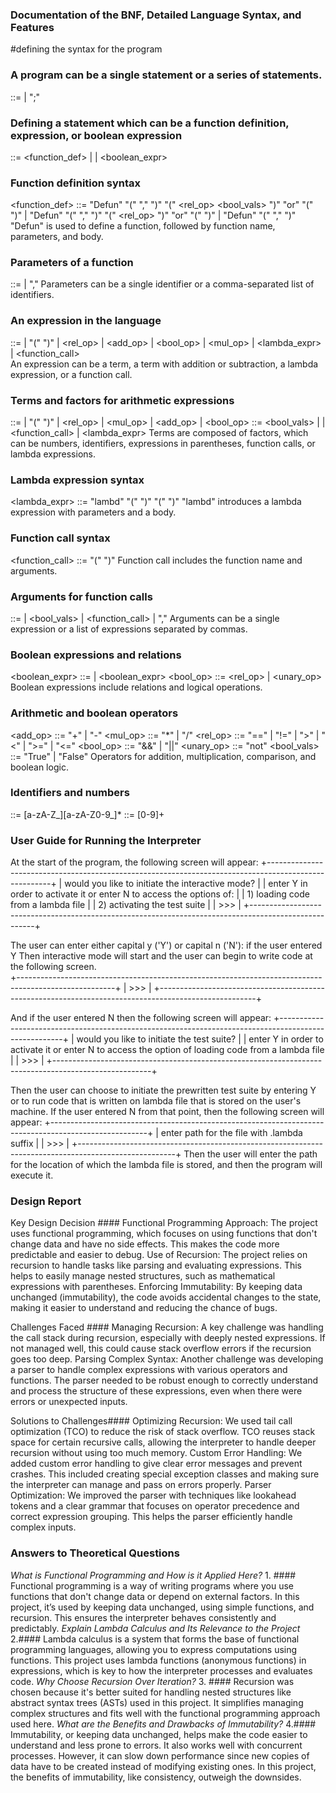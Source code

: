 ### Documentation of the BNF, Detailed Language Syntax, and Features
#defining the syntax for the program

### A program can be a single statement or a series of statements.
<program> ::= <statement> | <statement> ";" <program>

### Defining a statement which can be a function definition, expression, or boolean expression
<statement> ::= <function_def> | <expression> | <boolean_expr>

### Function definition syntax
<function_def> ::= "Defun" "(" <identifier> "," <parameters> ")" "(" <identifier> <rel_op> <bool_vals> ")" "or" "(" <expression> ")" | "Defun" "(" <identifier> "," <parameters> ")" "(" <identifier> <rel_op> <number> ")" "or" "(" <expression> ")" | "Defun" "(" <identifier> "," <parameters> ")" <expression>
"Defun" is used to define a function, followed by function name, parameters, and body.

### Parameters of a function
<parameters> ::= <identifier> | <parameters> "," <parameters>
Parameters can be a single identifier or a comma-separated list of identifiers.

### An expression in the language
<expression> ::= <term> | "(" <expression> ")" | <expression> <rel_op> <term> | <expression> <add_op> <term> | <expression> <bool_op> <term> | <expression> <mul_op> <term> | <lambda_expr> | <function_call>  
An expression can be a term, a term with addition or subtraction, a lambda expression, or a function call.

### Terms and factors for arithmetic expressions
<term> ::= <factor> | "(" <term> ")" | <term> <rel_op> <factor> |<term> <mul_op> <factor> | <term> <add_op> <factor> | <term> <bool_op> <factor>
<factor> ::= <bool_vals> | <number> | <function_call> | <lambda_expr>
Terms are composed of factors, which can be numbers, identifiers, expressions in parentheses, function calls, or lambda expressions.

### Lambda expression syntax
<lambda_expr> ::= "lambd" "(" <parameters> ")" "(" <expression> ")"
"lambd" introduces a lambda expression with parameters and a body.

### Function call syntax
<function_call> ::= <identifier> "(" <arguments> ")"
Function call includes the function name and arguments.

### Arguments for function calls
<arguments> ::= <number> | <bool_vals> | <function_call> | <arguments> "," <arguments>
Arguments can be a single expression or a list of expressions separated by commas.

### Boolean expressions and relations
<boolean_expr> ::= <relation> | <boolean_expr> <bool_op> <relation>
<relation> ::= <expression> <rel_op> <expression> | <unary_op> <expression>
Boolean expressions include relations and logical operations.

### Arithmetic and boolean operators
<add_op> ::= "+" | "-"
<mul_op> ::= "*" | "/"
<rel_op> ::= "==" | "!=" | ">" | "<" | ">=" | "<="
<bool_op> ::= "&&" | "||"
<unary_op> ::= "not"
<bool_vals> ::= "True" | "False"
Operators for addition, multiplication, comparison, and boolean logic.

### Identifiers and numbers
<identifier> ::= [a-zA-Z_][a-zA-Z0-9_]*
<number> ::= [0-9]+


### User Guide for Running the Interpreter
At the start of the program, the following screen will appear:
+------------------------------------------------------------------------------------------------------+
|            would you like to initiate the interactive mode?                                          |
|            enter Y in order to activate it or enter N to access the options of:                      |
|            1) loading code from a lambda file                                                        |
|            2) activating the test suite                                                              |
|	           >>>                                                     	                							          |
+------------------------------------------------------------------------------------------------------+

The user can enter either capital y ('Y') or capital n ('N'):
if the user entered Y Then interactive mode will start and the user can begin to write code at the following screen.  
+------------------------------------------------------------------------------------------------------+
|	>>>							                                                                                	          |
+------------------------------------------------------------------------------------------------------+

And if the user entered N then the following screen will appear:
+------------------------------------------------------------------------------------------------------+
|	would you like to initiate the test suite?                                                           |
|	enter Y in order to activate it or enter N to access the option of loading code from a lambda file   |
|	>>>			                                                                                					          |
+------------------------------------------------------------------------------------------------------+

Then the user can choose to initiate the prewritten test suite by entering Y or to run code that is written on lambda file that is stored on the user's machine.
If the user entered N from that point, then the following screen will appear:
+------------------------------------------------------------------------------------------------------+
|	enter path for the file with .lambda suffix			                                                       |
|	>>>								                                                                                          |
+------------------------------------------------------------------------------------------------------+
Then the user will enter the path for the location of which the lambda file is stored, 
and then the program will execute it.

### Design Report
Key Design Decision ####
Functional Programming Approach: The project uses functional programming, which focuses on using functions that don't change data and have no side effects. This makes the code more predictable and easier to debug.
Use of Recursion: The project relies on recursion to handle tasks like parsing and evaluating expressions. This helps to easily manage nested structures, such as mathematical expressions with parentheses.
Enforcing Immutability: By keeping data unchanged (immutability), the code avoids accidental changes to the state, making it easier to understand and reducing the chance of bugs.

Challenges Faced ####
Managing Recursion: A key challenge was handling the call stack during recursion, especially with deeply nested expressions. If not managed well, this could cause stack overflow errors if the recursion goes too deep.
Parsing Complex Syntax: Another challenge was developing a parser to handle complex expressions with various operators and functions. The parser needed to be robust enough to correctly understand and process the structure of these expressions, even when there were errors or unexpected inputs.

Solutions to Challenges####
Optimizing Recursion: We used tail call optimization (TCO) to reduce the risk of stack overflow. TCO reuses stack space for certain recursive calls, allowing the interpreter to handle deeper recursion without using too much memory.
Custom Error Handling: We added custom error handling to give clear error messages and prevent crashes. This included creating special exception classes and making sure the interpreter can manage and pass on errors properly.
Parser Optimization: We improved the parser with techniques like lookahead tokens and a clear grammar that focuses on operator precedence and correct expression grouping. This helps the parser efficiently handle complex inputs.

### Answers to Theoretical Questions
*What is Functional Programming and How is it Applied Here?* 1. ####
Functional programming is a way of writing programs where you use functions that don't change data or depend on external factors. In this project, it’s used by keeping data unchanged, using simple functions, and recursion. This ensures the interpreter behaves consistently and predictably.
*Explain Lambda Calculus and Its Relevance to the Project*  2.####
Lambda calculus is a system that forms the base of functional programming languages, allowing you to express computations using functions. This project uses lambda functions (anonymous functions) in expressions, which is key to how the interpreter processes and evaluates code.
*Why Choose Recursion Over Iteration?* 3. ####
Recursion was chosen because it's better suited for handling nested structures like abstract syntax trees (ASTs) used in this project. It simplifies managing complex structures and fits well with the functional programming approach used here.
*What are the Benefits and Drawbacks of Immutability?*   4.####
Immutability, or keeping data unchanged, helps make the code easier to understand and less prone to errors. It also works well with concurrent processes. However, it can slow down performance since new copies of data have to be created instead of modifying existing ones. In this project, the benefits of immutability, like consistency, outweigh the downsides.
